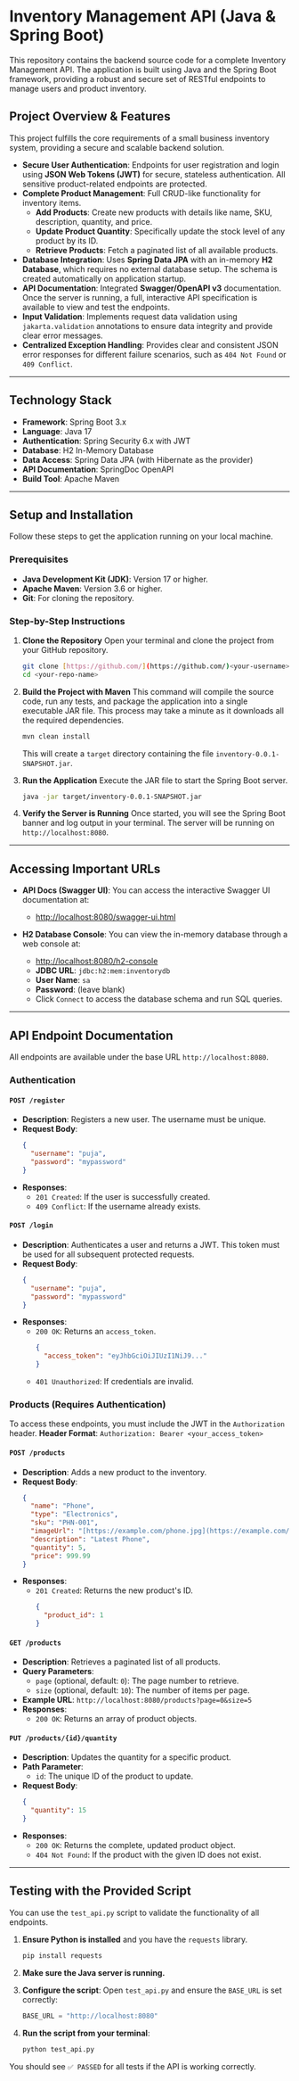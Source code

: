 # Inventory Management API (Java & Spring Boot)

This repository contains the backend source code for a complete Inventory Management API. The application is built using Java and the Spring Boot framework, providing a robust and secure set of RESTful endpoints to manage users and product inventory.

## Project Overview & Features

This project fulfills the core requirements of a small business inventory system, providing a secure and scalable backend solution.

* **Secure User Authentication**: Endpoints for user registration and login using **JSON Web Tokens (JWT)** for secure, stateless authentication. All sensitive product-related endpoints are protected.
* **Complete Product Management**: Full CRUD-like functionality for inventory items.
    * **Add Products**: Create new products with details like name, SKU, description, quantity, and price.
    * **Update Product Quantity**: Specifically update the stock level of any product by its ID.
    * **Retrieve Products**: Fetch a paginated list of all available products.
* **Database Integration**: Uses **Spring Data JPA** with an in-memory **H2 Database**, which requires no external database setup. The schema is created automatically on application startup.
* **API Documentation**: Integrated **Swagger/OpenAPI v3** documentation. Once the server is running, a full, interactive API specification is available to view and test the endpoints.
* **Input Validation**: Implements request data validation using `jakarta.validation` annotations to ensure data integrity and provide clear error messages.
* **Centralized Exception Handling**: Provides clear and consistent JSON error responses for different failure scenarios, such as `404 Not Found` or `409 Conflict`.

---

## Technology Stack

* **Framework**: Spring Boot 3.x
* **Language**: Java 17
* **Authentication**: Spring Security 6.x with JWT
* **Database**: H2 In-Memory Database
* **Data Access**: Spring Data JPA (with Hibernate as the provider)
* **API Documentation**: SpringDoc OpenAPI
* **Build Tool**: Apache Maven

---

## Setup and Installation

Follow these steps to get the application running on your local machine.

### Prerequisites

* **Java Development Kit (JDK)**: Version 17 or higher.
* **Apache Maven**: Version 3.6 or higher.
* **Git**: For cloning the repository.

### Step-by-Step Instructions

1.  **Clone the Repository**
    Open your terminal and clone the project from your GitHub repository.
    ```bash
    git clone [https://github.com/](https://github.com/)<your-username>/<your-repo-name>.git
    cd <your-repo-name>
    ```

2.  **Build the Project with Maven**
    This command will compile the source code, run any tests, and package the application into a single executable JAR file. This process may take a minute as it downloads all the required dependencies.
    ```bash
    mvn clean install
    ```
    This will create a `target` directory containing the file `inventory-0.0.1-SNAPSHOT.jar`.

3.  **Run the Application**
    Execute the JAR file to start the Spring Boot server.
    ```bash
    java -jar target/inventory-0.0.1-SNAPSHOT.jar
    ```

4.  **Verify the Server is Running**
    Once started, you will see the Spring Boot banner and log output in your terminal. The server will be running on `http://localhost:8080`.

---

## Accessing Important URLs

* **API Docs (Swagger UI)**: You can access the interactive Swagger UI documentation at:
    * [http://localhost:8080/swagger-ui.html](http://localhost:8080/swagger-ui.html)

* **H2 Database Console**: You can view the in-memory database through a web console at:
    * [http://localhost:8080/h2-console](http://localhost:8080/h2-console)
    * **JDBC URL**: `jdbc:h2:mem:inventorydb`
    * **User Name**: `sa`
    * **Password**: (leave blank)
    * Click `Connect` to access the database schema and run SQL queries.

---

## API Endpoint Documentation

All endpoints are available under the base URL `http://localhost:8080`.

### **Authentication**

#### `POST /register`

* **Description**: Registers a new user. The username must be unique.
* **Request Body**:
    ```json
    {
      "username": "puja",
      "password": "mypassword"
    }
    ```
* **Responses**:
    * `201 Created`: If the user is successfully created.
    * `409 Conflict`: If the username already exists.

#### `POST /login`

* **Description**: Authenticates a user and returns a JWT. This token must be used for all subsequent protected requests.
* **Request Body**:
    ```json
    {
      "username": "puja",
      "password": "mypassword"
    }
    ```
* **Responses**:
    * `200 OK`: Returns an `access_token`.
        ```json
        {
          "access_token": "eyJhbGciOiJIUzI1NiJ9..."
        }
        ```
    * `401 Unauthorized`: If credentials are invalid.

### **Products (Requires Authentication)**

To access these endpoints, you must include the JWT in the `Authorization` header.
**Header Format**: `Authorization: Bearer <your_access_token>`

#### `POST /products`

* **Description**: Adds a new product to the inventory.
* **Request Body**:
    ```json
    {
      "name": "Phone",
      "type": "Electronics",
      "sku": "PHN-001",
      "imageUrl": "[https://example.com/phone.jpg](https://example.com/phone.jpg)",
      "description": "Latest Phone",
      "quantity": 5,
      "price": 999.99
    }
    ```
* **Responses**:
    * `201 Created`: Returns the new product's ID.
        ```json
        {
          "product_id": 1
        }
        ```

#### `GET /products`

* **Description**: Retrieves a paginated list of all products.
* **Query Parameters**:
    * `page` (optional, default: `0`): The page number to retrieve.
    * `size` (optional, default: `10`): The number of items per page.
* **Example URL**: `http://localhost:8080/products?page=0&size=5`
* **Responses**:
    * `200 OK`: Returns an array of product objects.

#### `PUT /products/{id}/quantity`

* **Description**: Updates the quantity for a specific product.
* **Path Parameter**:
    * `id`: The unique ID of the product to update.
* **Request Body**:
    ```json
    {
      "quantity": 15
    }
    ```
* **Responses**:
    * `200 OK`: Returns the complete, updated product object.
    * `404 Not Found`: If the product with the given ID does not exist.

---

## Testing with the Provided Script

You can use the `test_api.py` script to validate the functionality of all endpoints.

1.  **Ensure Python is installed** and you have the `requests` library.
    ```bash
    pip install requests
    ```

2.  **Make sure the Java server is running.**

3.  **Configure the script**: Open `test_api.py` and ensure the `BASE_URL` is set correctly:
    ```python
    BASE_URL = "http://localhost:8080"
    ```

4.  **Run the script from your terminal**:
    ```bash
    python test_api.py
    ```

You should see `✅ PASSED` for all tests if the API is working correctly.
